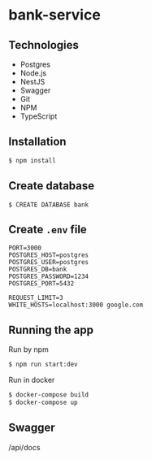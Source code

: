 # bank-service

## Technologies

- Postgres
- Node.js
- NestJS
- Swagger
- Git
- NPM
- TypeScript

## Installation

```bash
$ npm install
```

## Create database

```
$ CREATE DATABASE bank
```

## Create `.env` file

```
PORT=3000
POSTGRES_HOST=postgres
POSTGRES_USER=postgres
POSTGRES_DB=bank
POSTGRES_PASSWORD=1234
POSTGRES_PORT=5432

REQUEST_LIMIT=3
WHITE_HOSTS=localhost:3000 google.com
```

## Running the app

Run by npm

```bash
$ npm run start:dev
```

Run in docker

```bash
$ docker-compose build
$ docker-compose up
```

## Swagger

/api/docs
